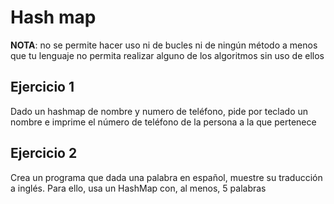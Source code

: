 # Hash map

**NOTA**: no se permite hacer uso ni de bucles ni de ningún método a menos que tu lenguaje no permita realizar alguno de los algoritmos sin uso de ellos

## Ejercicio 1

Dado un hashmap de nombre y numero de teléfono, pide por teclado un nombre e imprime el número de teléfono de la persona a la que pertenece

## Ejercicio 2

Crea un programa que dada una palabra en español, muestre su traducción a inglés. Para ello, usa un HashMap con, al menos, 5 palabras